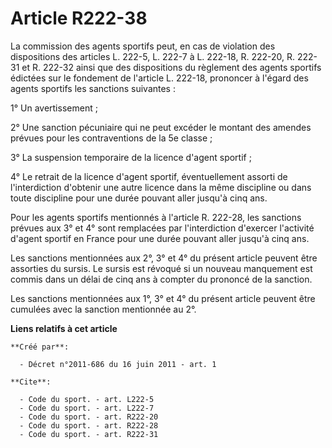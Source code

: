 # Article R222-38

La commission des agents sportifs peut, en cas de violation des dispositions des articles L. 222-5, L. 222-7 à L. 222-18, R.
222-20, R. 222-31 et R. 222-32 ainsi que des dispositions du règlement des agents sportifs édictées sur le fondement de
l'article L. 222-18, prononcer à l'égard des agents sportifs les sanctions suivantes : 

1° Un avertissement ; 

2° Une sanction pécuniaire qui ne peut excéder le montant des amendes prévues pour les contraventions de la 5e classe ; 

3° La suspension temporaire de la licence d'agent sportif ; 

4° Le retrait de la licence d'agent sportif, éventuellement assorti de l'interdiction d'obtenir une autre licence dans la
même discipline ou dans toute discipline pour une durée pouvant aller jusqu'à cinq ans. 

Pour les agents sportifs mentionnés à l'article R. 222-28, les sanctions prévues aux 3° et 4° sont remplacées par
l'interdiction d'exercer l'activité d'agent sportif en France pour une durée pouvant aller jusqu'à cinq ans. 

Les sanctions mentionnées aux 2°, 3° et 4° du présent article peuvent être assorties du sursis. Le sursis est révoqué si un
nouveau manquement est commis dans un délai de cinq ans à compter du prononcé de la sanction. 

Les sanctions mentionnées aux 1°, 3° et 4° du présent article peuvent être cumulées avec la sanction mentionnée au 2°.

**Liens relatifs à cet article**

	**Créé par**:

	  - Décret n°2011-686 du 16 juin 2011 - art. 1

	**Cite**:

	  - Code du sport. - art. L222-5
	  - Code du sport. - art. L222-7
	  - Code du sport. - art. R222-20
	  - Code du sport. - art. R222-28
	  - Code du sport. - art. R222-31
